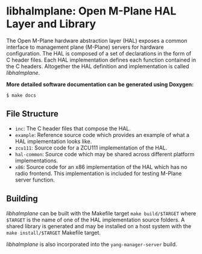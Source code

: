 # libhalmplane: Open M-Plane HAL Layer and Library
The Open M-Plane hardware abstraction layer (HAL) exposes a common interface to
management plane (M-Plane) servers for hardware configuration. The HAL is
composed of a set of declarations in the form of C header files. Each HAL
implementation defines each function contained in the C headers. Altogether the
HAL definition and implementation is called *libhalmplane*.

**More detailed software documentation can be generated using Doxygen:**
```
$ make docs
```

## File Structure
- `inc`: The C header files that compose the HAL.
- `example`: Reference source code which provides an example of what a HAL
  implementation looks like.
- `zcu111`: Source code for a ZCU111 implementation of the HAL.
- `hal-common`: Source code which may be shared across different platform
  implementations.
- `x86`: Source code for an x86 implementation of the HAL which has no radio
  frontend. This implementation is included for testing M-Plane server function.

## Building
*libhalmplane* can be built with the Makefile target `make build/$TARGET`
where `$TARGET` is the name of one of the HAL implementation source folders. A
shared library is generated and may be installed on a host system with the
`make install/$TARGET` Makefile target.

*libhalmplane* is also incorporated into the `yang-manager-server` build.
